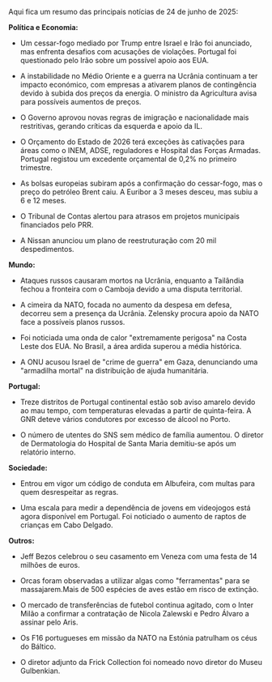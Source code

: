 Aqui fica um resumo das principais notícias de 24 de junho de 2025:

**Política e Economia:**

*   Um cessar-fogo mediado por Trump entre Israel e Irão foi anunciado, mas enfrenta desafios com acusações de violações. Portugal foi questionado pelo Irão sobre um possível apoio aos EUA.

*   A instabilidade no Médio Oriente e a guerra na Ucrânia continuam a ter impacto económico, com empresas a ativarem planos de contingência devido à subida dos preços da energia. O ministro da Agricultura avisa para possíveis aumentos de preços.

*   O Governo aprovou novas regras de imigração e nacionalidade mais restritivas, gerando críticas da esquerda e apoio da IL.

*   O Orçamento do Estado de 2026 terá exceções às cativações para áreas como o INEM, ADSE, reguladores e Hospital das Forças Armadas. Portugal registou um excedente orçamental de 0,2% no primeiro trimestre.

*   As bolsas europeias subiram após a confirmação do cessar-fogo, mas o preço do petróleo Brent caiu. A Euribor a 3 meses desceu, mas subiu a 6 e 12 meses.

*   O Tribunal de Contas alertou para atrasos em projetos municipais financiados pelo PRR.

*   A Nissan anunciou um plano de reestruturação com 20 mil despedimentos.

**Mundo:**

*   Ataques russos causaram mortos na Ucrânia, enquanto a Tailândia fechou a fronteira com o Camboja devido a uma disputa territorial.

*   A cimeira da NATO, focada no aumento da despesa em defesa, decorreu sem a presença da Ucrânia. Zelensky procura apoio da NATO face a possíveis planos russos.

*   Foi noticiada uma onda de calor "extremamente perigosa" na Costa Leste dos EUA. No Brasil, a área ardida superou a média histórica.

*   A ONU acusou Israel de "crime de guerra" em Gaza, denunciando uma "armadilha mortal" na distribuição de ajuda humanitária.

**Portugal:**

*   Treze distritos de Portugal continental estão sob aviso amarelo devido ao mau tempo, com temperaturas elevadas a partir de quinta-feira. A GNR deteve vários condutores por excesso de álcool no Porto.

*   O número de utentes do SNS sem médico de família aumentou. O diretor de Dermatologia do Hospital de Santa Maria demitiu-se após um relatório interno.

**Sociedade:**

*   Entrou em vigor um código de conduta em Albufeira, com multas para quem desrespeitar as regras.

*   Uma escala para medir a dependência de jovens em videojogos está agora disponível em Portugal. Foi noticiado o aumento de raptos de crianças em Cabo Delgado.

**Outros:**

*   Jeff Bezos celebrou o seu casamento em Veneza com uma festa de 14 milhões de euros.

*   Orcas foram observadas a utilizar algas como "ferramentas" para se massajarem.Mais de 500 espécies de aves estão em risco de extinção.

*   O mercado de transferências de futebol continua agitado, com o Inter Milão a confirmar a contratação de Nicola Zalewski e Pedro Álvaro a assinar pelo Aris.
*   Os F16 portugueses em missão da NATO na Estónia patrulham os céus do Báltico.
*   O diretor adjunto da Frick Collection foi nomeado novo diretor do Museu Gulbenkian.